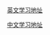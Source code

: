 [英文学习地址](https://hacks.mozilla.org/category/es6-in-depth/)

[中文学习地址](http://www.infoq.com/cn/es6-in-depth)

